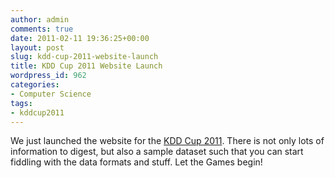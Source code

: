 ```yaml
---
author: admin
comments: true
date: 2011-02-11 19:36:25+00:00
layout: post
slug: kdd-cup-2011-website-launch
title: KDD Cup 2011 Website Launch
wordpress_id: 962
categories:
- Computer Science
tags:
- kddcup2011
---
```


We just launched the website for the [KDD Cup 2011](http://kddcup.yahoo.com/). There is not only lots of information to digest, but also a sample dataset such that you can start fiddling with the data formats and stuff. Let the Games begin!
